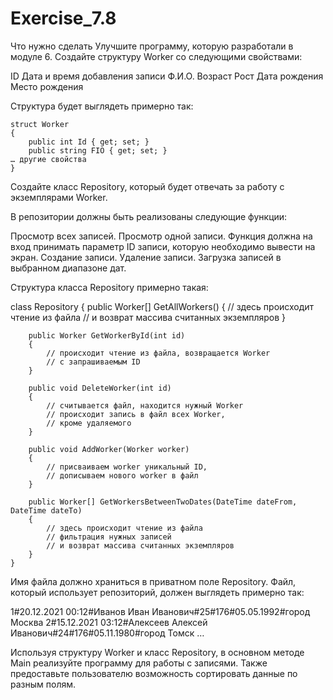 # Exercise_7.8

Что нужно сделать
Улучшите программу, которую разработали в модуле 6. Создайте структуру Worker со следующими свойствами:

ID
Дата и время добавления записи
Ф.И.О.
Возраст
Рост
Дата рождения
Место рождения


Структура будет выглядеть примерно так:

    struct Worker
    {
        public int Id { get; set; }
        public string FIO { get; set; }
    … другие свойства
    }


Создайте класс Repository, который будет отвечать за работу с экземплярами Worker.

В репозитории должны быть реализованы следующие функции:

Просмотр всех записей.
Просмотр одной записи. Функция должна на вход принимать параметр ID записи, которую необходимо вывести на экран. 
Создание записи.
Удаление записи.
Загрузка записей в выбранном диапазоне дат.


Структура класса Repository примерно такая:

class Repository
    {
        public Worker[] GetAllWorkers()
        {
            // здесь происходит чтение из файла
            // и возврат массива считанных экземпляров
        }

        public Worker GetWorkerById(int id)
        {
            // происходит чтение из файла, возвращается Worker
            // с запрашиваемым ID
        }

        public void DeleteWorker(int id)
        {
            // считывается файл, находится нужный Worker
            // происходит запись в файл всех Worker,
            // кроме удаляемого
        }

        public void AddWorker(Worker worker)
        {
            // присваиваем worker уникальный ID,
            // дописываем нового worker в файл
        }

        public Worker[] GetWorkersBetweenTwoDates(DateTime dateFrom, DateTime dateTo)
        {
            // здесь происходит чтение из файла
            // фильтрация нужных записей
            // и возврат массива считанных экземпляров
        }
    }


Имя файла должно храниться в приватном поле Repository. Файл, который использует репозиторий, должен выглядеть примерно так:

1#20.12.2021 00:12#Иванов Иван Иванович#25#176#05.05.1992#город Москва
2#15.12.2021 03:12#Алексеев Алексей Иванович#24#176#05.11.1980#город Томск
…


Используя структуру Worker и класс Repository, в основном методе Main реализуйте программу для работы с записями. Также предоставьте пользователю возможность сортировать данные по разным полям.